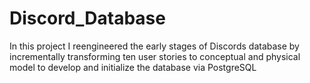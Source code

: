 # Discord_Database
In this project I reengineered the early stages of Discords database by incrementally transforming ten user stories to conceptual and physical model to develop and initialize the database via PostgreSQL
